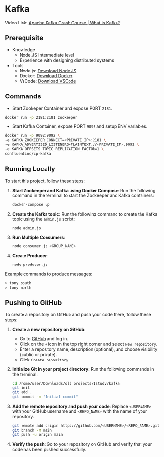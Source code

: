# Kafka
Video Link: [Apache Kafka Crash Course | What is Kafka?](https://youtu.be/ZJJHm_bd9Zo)
## Prerequisite
- Knowledge
  - Node.JS Intermediate level
  - Experience with designing distributed systems
- Tools
  - Node.js: [Download Node.JS](https://nodejs.org/en)
  - Docker: [Download Docker](https://www.docker.com)
  - VsCode: [Download VSCode](https://code.visualstudio.com)

## Commands
- Start Zookeper Container and expose PORT `2181`.
```bash
docker run -p 2181:2181 zookeeper
```
- Start Kafka Container, expose PORT `9092` and setup ENV variables.
```bash
docker run -p 9092:9092 \
-e KAFKA_ZOOKEEPER_CONNECT=<PRIVATE_IP>:2181 \
-e KAFKA_ADVERTISED_LISTENERS=PLAINTEXT://<PRIVATE_IP>:9092 \
-e KAFKA_OFFSETS_TOPIC_REPLICATION_FACTOR=1 \
confluentinc/cp-kafka
```

## Running Locally
To start this project, follow these steps:

1. **Start Zookeeper and Kafka using Docker Compose**:
   Run the following command in the terminal to start the Zookeeper and Kafka containers:
   ```bash
   docker-compose up
   ```

2. **Create the Kafka topic**:
   Run the following command to create the Kafka topic using the `admin.js` script:
   ```bash
   node admin.js
   ```

3. **Run Multiple Consumers**:
   ```bash
   node consumer.js <GROUP_NAME>
   ```

4. **Create Producer**:
   ```bash
   node producer.js
   ```

Example commands to produce messages:
```bash
> tony south
> tony north
```

## Pushing to GitHub
To create a repository on GitHub and push your code there, follow these steps:

1. **Create a new repository on GitHub**:
   - Go to [GitHub](https://github.com) and log in.
   - Click on the `+` icon in the top right corner and select `New repository`.
   - Enter a repository name, description (optional), and choose visibility (public or private).
   - Click `Create repository`.

2. **Initialize Git in your project directory**:
   Run the following commands in the terminal:
   ```bash
   cd /home/user/Downloads/old projects/1study/kafka
   git init
   git add .
   git commit -m "Initial commit"
   ```

3. **Add the remote repository and push your code**:
   Replace `<USERNAME>` with your GitHub username and `<REPO_NAME>` with the name of your repository.
   ```bash
   git remote add origin https://github.com/<USERNAME>/<REPO_NAME>.git
   git branch -M main
   git push -u origin main
   ```

4. **Verify the push**:
   Go to your repository on GitHub and verify that your code has been pushed successfully.